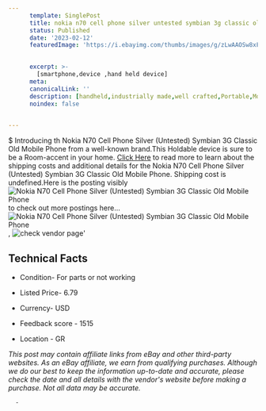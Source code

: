 ```yaml
---
      template: SinglePost
      title: nokia n70 cell phone silver untested symbian 3g classic old mobile phone
      status: Published
      date: '2023-02-12'
      featuredImage: 'https://i.ebayimg.com/thumbs/images/g/zLwAAOSw8xFi1uDd/s-l225.jpg'
       

      excerpt: >-
        [smartphone,device ,hand held device]
      meta:
      canonicalLink: ''
      description: [handheld,industrially made,well crafted,Portable,Mobile,Compact,Convenient,Lightweight,Maneuverable,Man-portable,Miniature,Carriable,Hand-held,Light,Holdable,Transportable,Mobile device,Pocket-sized,On-the-go,Wireless,Cordless,Compact size,Convenient size, smartphone,device ,hand held device]
      noindex: false
      

---
```

$
      Introducing th Nokia N70 Cell Phone Silver (Untested) Symbian 3G Classic Old Mobile Phone from a well-known brand.This Holdable device  is sure to be a Room-accent in your home. [Click Here](https://www.ebay.com/itm/225327883212?hash=item347696a3cc%3Ag%3AzLwAAOSw8xFi1uDd&mkevt=1&mkcid=1&mkrid=711-53200-19255-0&campid=%253CePNCampaignId%253E&customid=%253CreferenceId%253E&toolid=10049) to read more to learn about the shipping costs and additional details for the Nokia N70 Cell Phone Silver (Untested) Symbian 3G Classic Old Mobile Phone. Shipping cost is undefined.Here is the posting visibly ![Nokia N70 Cell Phone Silver (Untested) Symbian 3G Classic Old Mobile Phone](https://i.ebayimg.com/thumbs/images/g/zLwAAOSw8xFi1uDd/s-l225.jpg) to check out more postings here... ![Nokia N70 Cell Phone Silver (Untested) Symbian 3G Classic Old Mobile Phone](https://i.ebayimg.com/images/g/zLwAAOSw8xFi1uDd/s-l1600.jpg), ![check vendor page](https://origin-galleryplus.ebayimg.com/ws/web/225327883212_2_0_1/225x225.jpg,https://origin-galleryplus.ebayimg.com/ws/web/225327883212_3_0_1/225x225.jpg,https://origin-galleryplus.ebayimg.com/ws/web/225327883212_4_0_1/225x225.jpg,https://origin-galleryplus.ebayimg.com/ws/web/225327883212_5_0_1/225x225.jpg,https://origin-galleryplus.ebayimg.com/ws/web/225327883212_6_0_1/225x225.jpg,https://origin-galleryplus.ebayimg.com/ws/web/225327883212_7_0_1/225x225.jpg,https://origin-galleryplus.ebayimg.com/ws/web/225327883212_8_0_1/225x225.jpg,https://origin-galleryplus.ebayimg.com/ws/web/225327883212_9_0_1/225x225.jpg,https://origin-galleryplus.ebayimg.com/ws/web/225327883212_10_0_1/225x225.jpg,https://origin-galleryplus.ebayimg.com/ws/web/225327883212_11_0_1/225x225.jpg,https://origin-galleryplus.ebayimg.com/ws/web/225327883212_12_0_1/225x225.jpg)'

      

 ## Technical Facts 



     
      

 - Condition- For parts or not working 


      

 - Listed Price- 6.79 


      

 - Currency- USD 


      

 - Feedback score - 1515 


      

 - Location - GR 


      
      

 *_This post may contain affiliate links from eBay and other third-party websites. As an eBay affiliate, we earn from qualifying purchases. Although we do our best to keep the information up-to-date and accurate, please check the date and all details with the vendor's website before making a purchase. Not all data may be accurate._*




      -
